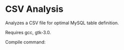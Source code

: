 # CSV Analysis
Analyzes a CSV file for optimal MySQL table definition.

Requires gcc, gtk-3.0.

Compile command: 
